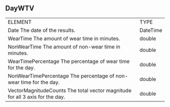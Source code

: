 ## DayWTV

<table>
  <tr>
    <td>ELEMENT</td>
    <td>TYPE</td>
  </tr>
  <tr>
    <td>Date
The date of the results.</td>
    <td>DateTime</td>
  </tr>
  <tr>
    <td>WearTime
The amount of wear time in minutes.</td>
    <td>double</td>
  </tr>
  <tr>
    <td>NonWearTime
The amount of non-wear time in minutes.</td>
    <td>double</td>
  </tr>
  <tr>
    <td>WearTimePercentage
The percentage of wear time for the day.</td>
    <td>double</td>
  </tr>
  <tr>
    <td>NonWearTimePercentage
The percentage of non-wear time for the day.</td>
    <td>double</td>
  </tr>
  <tr>
    <td>VectorMagnitudeCounts
The total vector magnitude for all 3 axis for the day.</td>
    <td>double</td>
  </tr>
</table>